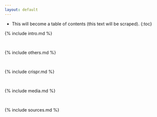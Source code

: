 ```yaml
---
layout: default
---
```


<div style="text-align: justify; " markdown="1">

* This will become a table of contents (this text will be scraped).
{:toc}

{% include intro.md %}

<br>

{% include others.md %}

<br>

{% include crispr.md %}

<br>

{% include media.md %}

<br>

{% include sources.md %}

</div>
